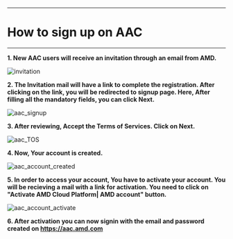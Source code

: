 ***
# How to sign up on AAC 
***

**1. New AAC users will receive an invitation through an email from AMD.**
   
![invitation](https://github.com/amddcgpuce/AMDAcceleratorCloudGuides/assets/137474607/e9c5f533-0a92-4fbc-a959-b24daec375d9)

**2. The Invitation mail will have a link to complete the registration. After clicking on the link, you will be redirected to signup page. Here, After filling all the mandatory fields, you can click Next.**

![aac_signup](https://github.com/amddcgpuce/AMDAcceleratorCloudGuides/assets/137474607/66617cf9-9b29-4ed4-9510-eadb8937724e)

**3. After reviewing, Accept the Terms of Services. Click on Next.**

![aac_TOS](https://github.com/amddcgpuce/AMDAcceleratorCloudGuides/assets/137474607/2c51a1b8-bd27-41be-b9c7-062aaafcf77a)

**4. Now, Your account is created.**

![aac_account_created](https://github.com/amddcgpuce/AMDAcceleratorCloudGuides/assets/137474607/d3ec250d-6357-4731-995e-5af0352f1dd5)

**5. In order to access your account, You have to activate your account. You will be recieving a mail with a link for activation. You need to click on "Activate AMD Cloud Platform| AMD account" button.**

![aac_account_activate](https://github.com/amddcgpuce/AMDAcceleratorCloudGuides/assets/137474607/13dcf83a-dc55-4af7-9724-f0fad7759eea)

**6. After activation you can now signin with the email and password created on https://aac.amd.com**

